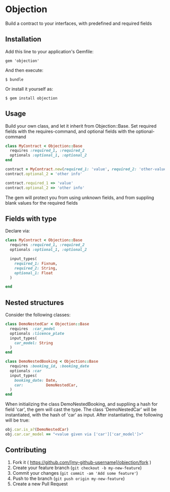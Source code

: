 # Objection

Build a contract to your interfaces, with predefined and required fields

## Installation

Add this line to your application's Gemfile:

    gem 'objection'

And then execute:

    $ bundle

Or install it yourself as:

    $ gem install objection

## Usage

Build your own class, and let it inherit from Objection::Base.
Set required fields with the requires-command, and optional fields with the optional-command
```ruby
class MyContract < Objection::Base
  requires :required_1, :required_2
  optionals :optional_1, :optional_2
end

contract = MyContract.new(required_1: 'value', required_2: 'other-value', optional_1: 'more info')
contract.optional_2 = 'other info'

contract.required_1 => 'value'
contract.optional_2 => 'other info'
```

The gem will protect you from using unknown fields, and from suppling blank values for the required fields

## Fields with type

Declare via:

```ruby
class MyContract < Objection::Base
  requires :required_1, :required_2
  optionals :optional_1, :optional_2

  input_types(
    required_1: Fixnum,
    required_2: String,
    optional_1: Float
  )

end
```

## Nested structures

Consider the following classes:

```ruby
class DemoNestedCar < Objection::Base
  requires  :car_model
  optionals :licence_plate
  input_types(
    car_model: String
  )
end

class DemoNestedBooking < Objection::Base
  requires :booking_id, :booking_date
  optionals :car
  input_types(
    booking_date: Date,
    car:          DemoNestedCar,
  )
end
```

When initializing the class DemoNestedBooking, and suppliing a hash for field 'car', the gem will cast the type.
The class 'DemoNestedCar' will be instantiated, with the hash of 'car' as input.
After instantiating, the following will be true:

```ruby
obj.car.is_a?(DemoNestedCar)
obj.car.car_model == "<value given via ['car']['car_model']>"
```

## Contributing

1. Fork it ( https://github.com/[my-github-username]/objection/fork )
2. Create your feature branch (`git checkout -b my-new-feature`)
3. Commit your changes (`git commit -am 'Add some feature'`)
4. Push to the branch (`git push origin my-new-feature`)
5. Create a new Pull Request
